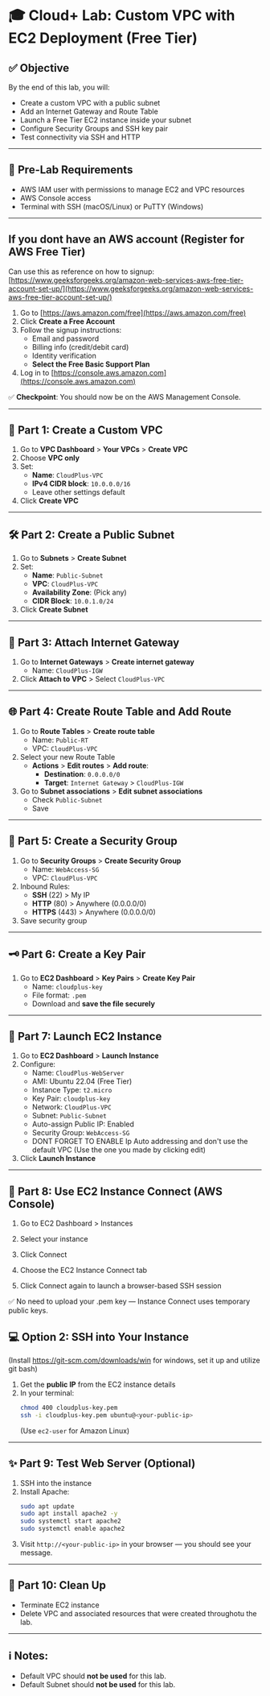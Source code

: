 
# 🎓 Cloud+ Lab: Custom VPC with EC2 Deployment (Free Tier)

## ✅ **Objective**
By the end of this lab, you will:
- Create a custom VPC with a public subnet
- Add an Internet Gateway and Route Table
- Launch a Free Tier EC2 instance inside your subnet
- Configure Security Groups and SSH key pair
- Test connectivity via SSH and HTTP

---

## 📝 **Pre-Lab Requirements**
- AWS IAM user with permissions to manage EC2 and VPC resources
- AWS Console access
- Terminal with SSH (macOS/Linux) or PuTTY (Windows)

---

## If you dont have an AWS account (Register for AWS Free Tier)

Can use this as reference on how to signup: [https://www.geeksforgeeks.org/amazon-web-services-aws-free-tier-account-set-up/](https://www.geeksforgeeks.org/amazon-web-services-aws-free-tier-account-set-up/)

1. Go to [https://aws.amazon.com/free](https://aws.amazon.com/free)
2. Click **Create a Free Account**
3. Follow the signup instructions:
   - Email and password
   - Billing info (credit/debit card)
   - Identity verification
   - **Select the Free Basic Support Plan**
4. Log in to [https://console.aws.amazon.com](https://console.aws.amazon.com)

✅ **Checkpoint**: You should now be on the AWS Management Console.

---

## 📘 Part 1: Create a Custom VPC

1. Go to **VPC Dashboard** > **Your VPCs** > **Create VPC**
2. Choose **VPC only**
3. Set:
   - **Name**: `CloudPlus-VPC`
   - **IPv4 CIDR block**: `10.0.0.0/16`
   - Leave other settings default
4. Click **Create VPC**

---

## 🛠️ Part 2: Create a Public Subnet

1. Go to **Subnets** > **Create Subnet**
2. Set:
   - **Name**: `Public-Subnet`
   - **VPC**: `CloudPlus-VPC`
   - **Availability Zone**: (Pick any)
   - **CIDR Block**: `10.0.1.0/24`
3. Click **Create Subnet**

---

## 🔌 Part 3: Attach Internet Gateway

1. Go to **Internet Gateways** > **Create internet gateway**
   - Name: `CloudPlus-IGW`
2. Click **Attach to VPC** > Select `CloudPlus-VPC`

---

## 🌐 Part 4: Create Route Table and Add Route

1. Go to **Route Tables** > **Create route table**
   - Name: `Public-RT`
   - VPC: `CloudPlus-VPC`
2. Select your new Route Table
   - **Actions** > **Edit routes** > **Add route**:
     - **Destination**: `0.0.0.0/0`
     - **Target**: `Internet Gateway` > `CloudPlus-IGW`
3. Go to **Subnet associations** > **Edit subnet associations**
   - Check `Public-Subnet`
   - Save

---

## 🔐 Part 5: Create a Security Group

1. Go to **Security Groups** > **Create Security Group**
   - Name: `WebAccess-SG`
   - VPC: `CloudPlus-VPC`
2. Inbound Rules:
   - **SSH** (22) > My IP
   - **HTTP** (80) > Anywhere (0.0.0.0/0)
   - **HTTPS** (443) > Anywhere (0.0.0.0/0)
3. Save security group

---

## 🗝️ Part 6: Create a Key Pair

1. Go to **EC2 Dashboard** > **Key Pairs** > **Create Key Pair**
   - Name: `cloudplus-key`
   - File format: `.pem`
   - Download and **save the file securely**

---

## 🚀 Part 7: Launch EC2 Instance

1. Go to **EC2 Dashboard** > **Launch Instance**
2. Configure:
   - Name: `CloudPlus-WebServer`
   - AMI: Ubuntu 22.04 (Free Tier)
   - Instance Type: `t2.micro`
   - Key Pair: `cloudplus-key`
   - Network: `CloudPlus-VPC`
   - Subnet: `Public-Subnet`
   - Auto-assign Public IP: Enabled
   - Security Group: `WebAccess-SG`
   - DONT FORGET TO ENABLE Ip Auto addressing and don't use the default VPC (Use the one you made by clicking edit)
3. Click **Launch Instance**

---
## 🧩 Part 8: Use EC2 Instance Connect (AWS Console)

1. Go to EC2 Dashboard > Instances

2. Select your instance

3. Click Connect

4. Choose the EC2 Instance Connect tab

5. Click Connect again to launch a browser-based SSH session

✅ No need to upload your .pem key — Instance Connect uses temporary public keys.

## 💻 Option 2: SSH into Your Instance
(Install https://git-scm.com/downloads/win for windows, set it up and utilize git bash)
1. Get the **public IP** from the EC2 instance details
2. In your terminal:
   ```bash
   chmod 400 cloudplus-key.pem
   ssh -i cloudplus-key.pem ubuntu@<your-public-ip>
   ```
   (Use `ec2-user` for Amazon Linux)

---

## ✨ Part 9: Test Web Server (Optional)

1. SSH into the instance
2. Install Apache:
   ```bash
   sudo apt update
   sudo apt install apache2 -y
   sudo systemctl start apache2
   sudo systemctl enable apache2
   ```
3. Visit `http://<your-public-ip>` in your browser — you should see your message.

---

## 🧹 Part 10: Clean Up 
- Terminate EC2 instance
- Delete VPC and associated resources that were created throughotu the lab.

---

## ℹ️ Notes:
- Default VPC should **not be used** for this lab.
- Default Subnet should **not be used** for this lab.
